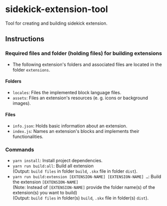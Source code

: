 # sidekick-extension-tool
Tool for creating and building sidekick extension.

## Instructions
### Required files and folder (holding files) for building extensions 
- The following extension's folders and associated files are located in the folder `extensions`.

#### Folders
- `locales`: Files the implemented block language files.
- `assets`: Files an extension's resources (e. g. icons or background images).

#### Files
- `info.json`: Holds basic information about an extension.
- `index.js`: Names an extension's blocks and implements their functionalities.

### Commands
- `yarn install`: Install project dependencies.
- `yarn run build:all`: Build all extension <br/>
(Output: `build files` in folder `build`, `.skx` file in folder `dist`).
- `yarn run build:extension [EXTENSION-NAME] [EXTENSION-NAME] …`: Build the extension `[EXTENSION-NAME]` <br/>
(Note: Instead of `[EXTENSION-NAME]` provide the folder name(s) of the extension(s) you want to build) <br/>
(Output: `build files` in folder(s) `build`, `.skx` file in folder(s) `dist`).